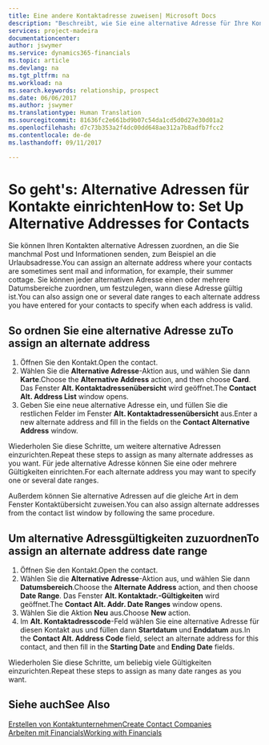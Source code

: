 ```yaml
---
title: Eine andere Kontaktadresse zuweisen| Microsoft Docs
description: "Beschreibt, wie Sie eine alternative Adresse für Ihre Kontakte zuweisen, an die Sie manchmal Informationen senden."
services: project-madeira
documentationcenter: 
author: jswymer
ms.service: dynamics365-financials
ms.topic: article
ms.devlang: na
ms.tgt_pltfrm: na
ms.workload: na
ms.search.keywords: relationship, prospect
ms.date: 06/06/2017
ms.author: jswymer
ms.translationtype: Human Translation
ms.sourcegitcommit: 81636fc2e661bd9b07c54da1cd5d0d27e30d01a2
ms.openlocfilehash: d7c73b353a2f4dc00dd648ae312a7b8adfb7fcc2
ms.contentlocale: de-de
ms.lasthandoff: 09/11/2017

---
```

# <a name="how-to-set-up-alternative-addresses-for-contacts"></a><span data-ttu-id="208ce-103">So geht's: Alternative Adressen für Kontakte einrichten</span><span class="sxs-lookup"><span data-stu-id="208ce-103">How to: Set Up Alternative Addresses for Contacts</span></span>
<span data-ttu-id="208ce-104">Sie können Ihren Kontakten alternative Adressen zuordnen, an die Sie manchmal Post und Informationen senden, zum Beispiel an die Urlaubsadresse.</span><span class="sxs-lookup"><span data-stu-id="208ce-104">You can assign an alternate address where your contacts are sometimes sent mail and information, for example, their summer cottage.</span></span> <span data-ttu-id="208ce-105">Sie können jeder alternativen Adresse einen oder mehrere Datumsbereiche zuordnen, um festzulegen, wann diese Adresse gültig ist.</span><span class="sxs-lookup"><span data-stu-id="208ce-105">You can also assign one or several date ranges to each alternate address you have entered for your contacts to specify when each address is valid.</span></span>

## <a name="to-assign-an-alternate-address"></a><span data-ttu-id="208ce-106">So ordnen Sie eine alternative Adresse zu</span><span class="sxs-lookup"><span data-stu-id="208ce-106">To assign an alternate address</span></span>
1. <span data-ttu-id="208ce-107">Öffnen Sie den Kontakt.</span><span class="sxs-lookup"><span data-stu-id="208ce-107">Open the contact.</span></span>
2. <span data-ttu-id="208ce-108">Wählen Sie die **Alternative Adresse**-Aktion aus, und wählen Sie dann **Karte**.</span><span class="sxs-lookup"><span data-stu-id="208ce-108">Choose the **Alternative Address** action, and then choose **Card**.</span></span> <span data-ttu-id="208ce-109">Das Fenster **Alt. Kontaktadressenübersicht** wird geöffnet.</span><span class="sxs-lookup"><span data-stu-id="208ce-109">The **Contact Alt. Address List** window opens.</span></span>
3. <span data-ttu-id="208ce-110">Geben Sie eine neue alternative Adresse ein, und füllen Sie die restlichen Felder im Fenster **Alt. Kontaktadressenübersicht** aus.</span><span class="sxs-lookup"><span data-stu-id="208ce-110">Enter a new alternate address and fill in the fields on the **Contact Alternative Address** window.</span></span>

<span data-ttu-id="208ce-111">Wiederholen Sie diese Schritte, um weitere alternative Adressen einzurichten.</span><span class="sxs-lookup"><span data-stu-id="208ce-111">Repeat these steps to assign as many alternate addresses as you want.</span></span> <span data-ttu-id="208ce-112">Für jede alternative Adresse können Sie eine oder mehrere Gültigkeiten einrichten.</span><span class="sxs-lookup"><span data-stu-id="208ce-112">For each alternate address you may want to specify one or several date ranges.</span></span>

<span data-ttu-id="208ce-113">Außerdem können Sie alternative Adressen auf die gleiche Art in dem Fenster Kontaktübersicht zuweisen.</span><span class="sxs-lookup"><span data-stu-id="208ce-113">You can also assign alternate addresses from the contact list window by following the same procedure.</span></span>

## <a name="to-assign-an-alternate-address-date-range"></a><span data-ttu-id="208ce-114">Um alternative Adressgültigkeiten zuzuordnen</span><span class="sxs-lookup"><span data-stu-id="208ce-114">To assign an alternate address date range</span></span>
1. <span data-ttu-id="208ce-115">Öffnen Sie den Kontakt.</span><span class="sxs-lookup"><span data-stu-id="208ce-115">Open the contact.</span></span>
2. <span data-ttu-id="208ce-116">Wählen Sie die **Alternative Adresse**-Aktion aus, und wählen Sie dann **Datumsbereich**.</span><span class="sxs-lookup"><span data-stu-id="208ce-116">Choose the **Alternate Address** action, and then choose **Date Range**.</span></span> <span data-ttu-id="208ce-117">Das Fenster **Alt. Kontaktadr.-Gültigkeiten** wird geöffnet.</span><span class="sxs-lookup"><span data-stu-id="208ce-117">The **Contact Alt. Addr. Date Ranges** window opens.</span></span>
3. <span data-ttu-id="208ce-118">Wählen Sie die Aktion **Neu** aus.</span><span class="sxs-lookup"><span data-stu-id="208ce-118">Choose **New** action.</span></span>
4. <span data-ttu-id="208ce-119">Im **Alt. Kontaktadresscode**-Feld wählen Sie eine alternative Adresse für diesen Kontakt aus und füllen dann **Startdatum** und **Enddatum** aus.</span><span class="sxs-lookup"><span data-stu-id="208ce-119">In the **Contact Alt. Address Code** field, select an alternate address for this contact, and then fill in the **Starting Date** and **Ending Date** fields.</span></span>

<span data-ttu-id="208ce-120">Wiederholen Sie diese Schritte, um beliebig viele Gültigkeiten einzurichten.</span><span class="sxs-lookup"><span data-stu-id="208ce-120">Repeat these steps to assign as many date ranges as you want.</span></span>

## <a name="see-also"></a><span data-ttu-id="208ce-121">Siehe auch</span><span class="sxs-lookup"><span data-stu-id="208ce-121">See Also</span></span>
[<span data-ttu-id="208ce-122">Erstellen von Kontaktunternehmen</span><span class="sxs-lookup"><span data-stu-id="208ce-122">Create Contact Companies</span></span>](marketing-create-contact-companies.md)  
[<span data-ttu-id="208ce-123">Arbeiten mit Financials</span><span class="sxs-lookup"><span data-stu-id="208ce-123">Working with Financials</span></span>](ui-work-product.md)

